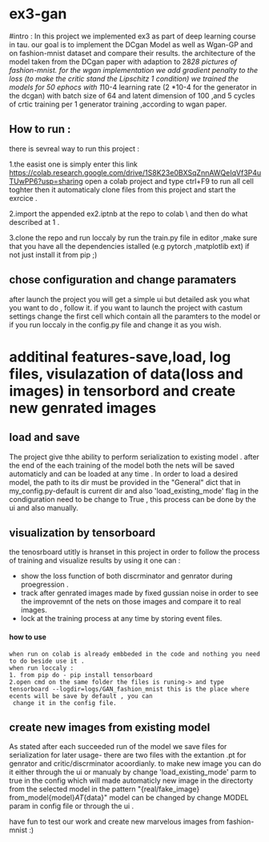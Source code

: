 # ex3-gan
#intro : In this project we implemented ex3 as part of deep learning course in tau. our goal is to implement the DCgan Model as well as Wgan-GP and on fashion-mnist dataset  and compare their results. 
 the architecture of the model taken from  the DCgan paper with adaption to 28*28 pictures of fashion-mnist.
for the wgan implementation we add gradient penalty to the loss (to make the critic stand the Lipschitz 1 condition) 
we trained the models for 50 ephocs with 1*10-4 learning rate (2 *10-4 for the generator in the dcgan)
with batch size of 64 and latent dimension of 100 ,and 5 cycles of crtic training per 1 generator training 
,according to wgan paper. 

## How to run :

there is sevreal way to run this project :

1.the easist one is simply enter this link https://colab.research.google.com/drive/1S8K23e0BXSqZnnAWQeIqVf3P4uTUwPP6?usp=sharing open a colab project and type ctrl+F9 to run all cell toghter then it automaticaly clone files from this project and start the exrcice .

2.import the appended ex2.iptnb at the repo to colab \ and then do what described at 1 .

3.clone the repo and run loccaly by run the train.py file in editor ,make sure that you have all the dependencies istalled (e.g pytorch ,matplotlib ext) if not just install it from pip ;)

## chose configuration and change paramaters
after launch the project you will get a simple ui but detailed ask you what you want to do , follow it. if you want to launch the project with castum settings change the first cell which contain all the paramters to the model or if you run loccaly in the config.py file and change it as you wish.

# additinal features-save,load, log files, visulazation of data(loss and images) in tensorbord and create new genrated images 
## load and save 
The project give thhe ability to perform serialization to existing model . after the end of the each training of the model  both the nets will be saved automaticly and can be loaded  at any time .
In order to load a desired model, the path to its dir must be provided in the "General" dict that in my_config.py-default is current dir and also 'load_existing_mode' flag in the condiguration need to be change to True , this process can be done by the ui and also manually. 
 
## visualization by tensorboard 
the tenosrboard utitly is hranset in this project in order to follow the process of training and  visualize results by using it one can :
- show the loss function of both discrminator and genrator during proegression .
-  track after genrated images made by fixed gussian noise in order to see the improvemnt of the nets on those images and compare it to real images.
-  lock at the training process at any time by storing event files. 
  #### how to use
    when run on colab is already embbeded in the code and nothing you need to do beside use it . 
    when run loccaly :
    1. from pip do - pip install tensorboard
    2.open cmd on the same folder the files is runing-> and type tensorboard --logdir=logs/GAN_fashion_mnist this is the place where ecents will be save by default , you can 
     change it in the config file. 
     
 ## create new images from existing model 
 As stated after each succeeded run of the model we save files for serialization for later usage- there are two files with the extantion .pt for genrator and critic/discrminator   acoordianly. 
 to make new image you  can do it either through the ui or manualy by change 'load_existing_mode' parm  to true in the config which will made automaticly  new image in the directorty from the selected model in the pattern "{real/fake_image} from_model{model}_AT_{data}"
 model can be changed by change MODEL param in config file or through the ui . 
 
 
 have fun to test our work and create new marvelous images from fashion-mnist  :) 
 
 
  
